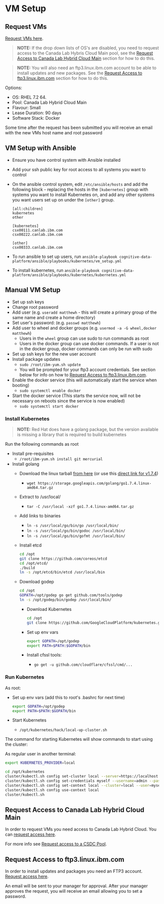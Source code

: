 # VM Setup

## Request VMs
[Request VMs here](https://csdc.canlab.ibm.com/citm/vm/new.wss).

> **NOTE:** If the drop down lists of OS's are disabled, you need to request access to the Canada Lab Hybris Cloud Main pool, see the [Request Access to Canada Lab Hybrid Cloud Main](#request-access-to-canada-lab-hybrid-cloud-main) section for how to do this.

> **NOTE:** You will also need an ftp3.linux.ibm.com account to be able to install updates and new packages. See the [Request Access to ftp3.linux.ibm.com](#request-access-to-ftp3linuxibmcom) section for how to do this.

Options:

- OS: RHEL 7.2 64.
- Pool: Canada Lab Hybrid Cloud Main
- Flavour: Small
- Lease Duration: 90 days
- Software Stack: Docker

Some time after the request has been submitted you will receive an email with the new VMs host name and root password

## VM Setup with Ansible
* Ensure you have control system with Ansible installed
* Add your ssh public key for root access to all systems you want to control
* On the ansible control system, edit `/etc/ansible/hosts` and add the following block - replacing the hosts in the `[kubernetes]` group with systems you want to install Kubernetes on, and add any other systems you want users set up on under the `[other]` group.

  ```
  [all:children]
  kubernetes
  other
  
  [kubernetes]
  csx00111.canlab.ibm.com
  csx00222.canlab.ibm.com

  [other]
  csx00333.canlab.ibm.com
  ```
* To run ansible to set up users, run `ansible-playbook cognitive-data-platform/ansible/playbooks/kubernetes/vm_setup.yml`
* To install kubernetes, run `ansible-playbook cognitive-data-platform/ansible/playbooks/kubernetes/kubernetes.yml`
  
## Manual VM Setup

* Set up ssh keys
* Change root password
* Add user (e.g. `useradd matthewh` - this will create a primary group of the same name and create a home directory)
* Set user's password: (e.g. `passwd matthewh`)
* Add user to wheel and docker groups (e.g. `usermod -a -G wheel,docker matthewh`)
    * Users in the `wheel` group can use sudo to run commands as root
    * Users in the docker group can use docker commands. If a user is not in the docker group, docker commands can only be run with sudo
* Set up ssh keys for the new user account
* Install package updates
  * `sudo /root/ibm-yum.sh update`
  * You will be prompted for your ftp3 account credentials. See section below for info on how to [Request Access to ftp3.linux.ibm.com](#request-access-to-ftp3linuxibmcom).
* Enable the docker service (this will automatically start the service when booting)
  * `sudo systemctl enable docker`
* Start the docker service (This starts the service now, will not be necessary on reboots since the service is now enabled)
  * `sudo systemctl start docker`

### Install Kubernetes

> **NOTE:** Red Hat does have a golang package, but the version available is missing a library that is required to build kubernetes

Run the following commands as root

* Install pre-requisites
  * `/root/ibm-yum.sh install git mercurial`
* Install golang
  * Download the linux tarball [from here](https://golang.org/dl) (or use this [direct link for v1.7.4](https://storage.googleapis.com/golang/go1.7.4.linux-amd64.tar.gz))
    * `wget https://storage.googleapis.com/golang/go1.7.4.linux-amd64.tar.gz`
  * Extract to /usr/local/
    * `tar -C /usr/local -xzf go1.7.4.linux-amd64.tar.gz`
  * Add links to binaries
    * `ln -s /usr/local/go/bin/go /usr/local/bin/`
    * `ln -s /usr/local/go/bin/godoc /usr/local/bin/`
    * `ln -s /usr/local/go/bin/gofmt /usr/local/bin/`
  * Install etcd

      ```bash
      cd /opt
      git clone https://github.com/coreos/etcd
      cd /opt/etcd/
      ./build
      ln -s /opt/etcd/bin/etcd /usr/local/bin
      ```
  * Download godep

      ```bash
      cd /opt
      GOPATH=/opt/godep go get github.com/tools/godep
      ln -s /opt/godep/bin/godep /usr/local/bin/
      ```
    * Download Kubernetes

        ```bash
        cd /opt
        git clone https://github.com/GoogleCloudPlatform/kubernetes.git
        ```
    * Set up env vars

        ```bash
        export GOPATH=/opt/godep
        export PATH=$PATH:$GOPATH/bin
        ```
    * Install cfssl tools:
      * `go get -u github.com/cloudflare/cfssl/cmd/...`

### Run Kubernetes  

As root:

  * Set up env vars (add this to root's .bashrc for next time)

    ```bash
    export GOPATH=/opt/godep
    export PATH=$PATH:$GOPATH/bin
    ```
  * Start Kubernetes
    * `/opt/kubernetes/hack/local-up-cluster.sh`

The command for starting Kubernetes will show commands to start using the cluster:

As regular user in another terminal:

```bash
export KUBERNETES_PROVIDER=local

cd /opt/kubernetes
cluster/kubectl.sh config set-cluster local --server=https://localhost:6443 --certificate-authority=/var/run/kubernetes/apiserver.crt
cluster/kubectl.sh config set-credentials myself --username=admin --password=admin
cluster/kubectl.sh config set-context local --cluster=local --user=myself
cluster/kubectl.sh config use-context local
cluster/kubectl.sh
```

## Request Access to Canada Lab Hybrid Cloud Main

In order to request VMs you need access to Canada Lab Hybrid Cloud. You can [request access here](https://idman.torolab.ibm.com/access/createSystemUseridDisplayForm.wss?sysId=100049).

For more info see [Request access to a CSDC Pool](https://apps.na.collabserv.com/wikis/home?lang=en-us#!/wiki/W5e7c71b03fa9_4a62_bb1d_df5c86e8e4f9/page/Request%20access%20to%20a%20CSDC%20Pool).

## Request Access to ftp3.linux.ibm.com

In order to install updates and packages you need an FTP3 account. [Request access here](https://ftp3.linux.ibm.com/myaccount/).

An email will be sent to your manager for approval. After your manager approves the request, you will receive an email allowing you to set a password.

